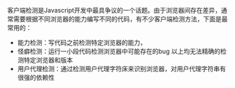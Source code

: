 客户端检测是Javascript开发中最具争议的一个话题。由于浏览器间存在差异，通常需要根据不同浏览器的能力编写不同的代码，有不少客户端检测方法，下面是最常用的：
- 能力检测：写代码之前检测特定浏览器的能力，
- 怪癖检测：运行一小段代码检测浏览器中可能存在的bug
以上均无法精确的检测特定浏览器和版本
- 用户代理检测：通过检测用户代理字符床来识别浏览器，对用户代理字符串有很强的依赖性
